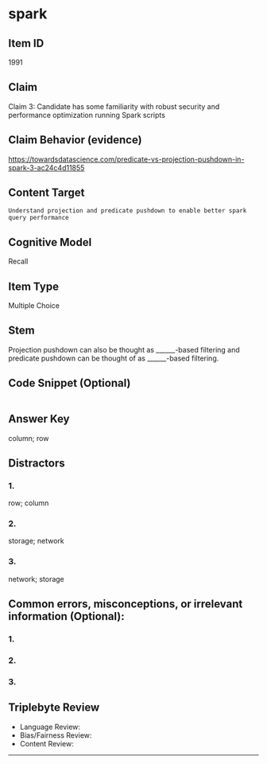# spark

## Item ID
1991

## Claim

Claim 3: Candidate has some familiarity with robust security and performance optimization running Spark scripts

## Claim Behavior (evidence)

https://towardsdatascience.com/predicate-vs-projection-pushdown-in-spark-3-ac24c4d11855

## Content Target

`Understand projection and predicate pushdown to enable better spark query performance`

## Cognitive Model

Recall

## Item Type

Multiple Choice

## Stem

Projection pushdown can also be thought as ______-based filtering and predicate pushdown can be thought of as ______-based filtering.

## Code Snippet (Optional)

```

```

## Answer Key

column; row

## Distractors

### 1.

row; column

### 2.

storage; network

### 3.

network; storage

## Common errors, misconceptions, or irrelevant information (Optional):

### 1.



### 2.



### 3.



## Triplebyte Review

- Language Review:
- Bias/Fairness Review:
- Content Review:

---
